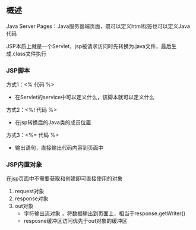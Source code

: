 ## 概述

Java Server Pages：Java服务器端页面，既可以定义html标签也可以定义Java代码

JSP本质上就是一个Servlet，jsp被请求访问时先转换为.java文件，最后生成.class文件执行



### JSP脚本

方式1：<%  代码 %>

- 在Servlet的service中可以定义什么，该脚本就可以定义什么

方式2：<%! 代码 %>

- 在jsp转换后的Java类的成员位置

方式3：<%=  代码 %>

- 输出语句，直接输出代码内容到页面中

### JSP内置对象

在jsp页面中不需要获取和创建即可直接使用的对象

1. request对象
2. response对象
3. out对象
   - 字符输出流对象 ，将数据输出到页面上，相当于response.getWriter()
   - resposne缓冲区访问优先于out对象的缓冲区